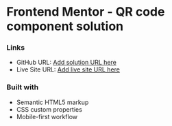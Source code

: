 # Frontend Mentor - QR code component solution

### Links

- GitHub URL: [Add solution URL here](https://github.com/pvkom26/qr-code-component-main)
- Live Site URL: [Add live site URL here](https://codepen.io/pvkom26/full/jOxzgwE)

### Built with

- Semantic HTML5 markup
- CSS custom properties
- Mobile-first workflow
